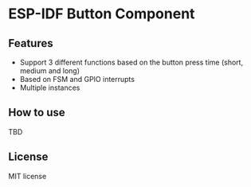 # ESP-IDF Button Component
## Features

- Support 3 different functions based on the button press time (short, medium and long)
- Based on FSM and GPIO interrupts
- Multiple instances

## How to use

TBD

## License

MIT license
